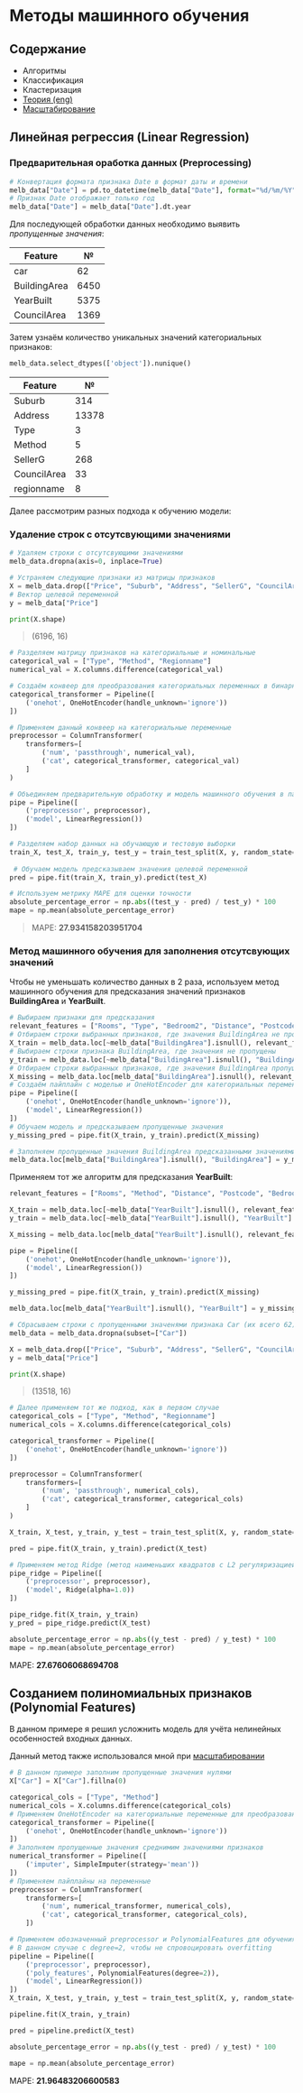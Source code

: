 # Методы машинного обучения

## Содержание

* Алгоритмы
* Классификация
* Кластеризация
* [Теория (eng)](theory.md)
* [Масштабирование](Scaler.md)

## Линейная регрессия (Linear Regression)

### Предварительная оработка данных (Preprocessing)
```Python
# Конвертация формата признака Date в формат даты и времени
melb_data["Date"] = pd.to_datetime(melb_data["Date"], format="%d/%m/%Y")
# Признак Date отображает только год
melb_data["Date"] = melb_data["Date"].dt.year
```

Для последующей обработки данных необходимо выявить _пропущенные значения_:

|Feature|№|
|---|---|
|car|62|
|BuildingArea|6450|
|YearBuilt|5375|
|CouncilArea|1369|

Затем узнаём количество уникальных значений категориальных признаков:
```Python
melb_data.select_dtypes(['object']).nunique()
```

|Feature|№|
|---|---|
|Suburb|314|
|Address|13378|
|Type|3|
|Method|5|
|SellerG|268|
|CouncilArea|33|
|regionname|8|

Далее рассмотрим разных подхода к обучению модели:

### Удаление строк с отсутсвующими значениями

```Python
# Удаляем строки с отсутсвующими значениями
melb_data.dropna(axis=0, inplace=True)

# Устраняем следующие признаки из матрицы признаков
X = melb_data.drop(["Price", "Suburb", "Address", "SellerG", "CouncilArea"], axis=1)
# Вектор целевой переменной
y = melb_data["Price"]

print(X.shape)
```

> (6196, 16)

```Python
# Разделяем матрицу признаков на категориальные и номинальные
categorical_val = ["Type", "Method", "Regionname"]
numerical_val = X.columns.difference(categorical_val)

# Создаём конвеер для преобразования категориальных переменных в бинарные представления
categorical_transformer = Pipeline([
    ('onehot', OneHotEncoder(handle_unknown='ignore'))
])

# Применяем данный конвеер на категориальные переменные
preprocessor = ColumnTransformer(
    transformers=[
        ('num', 'passthrough', numerical_val),
        ('cat', categorical_transformer, categorical_val)
    ]
)

# Объединяем предварительную обработку и модель машинного обучения в пайплайн
pipe = Pipeline([
    ('preprocessor', preprocessor),
    ('model', LinearRegression())
])

# Разделяем набор данных на обучающую и тестовую выборки
train_X, test_X, train_y, test_y = train_test_split(X, y, random_state=0)
 
 # Обучаем модель предсказываем значения целевой переменной
pred = pipe.fit(train_X, train_y).predict(test_X)
```
```Python
# Используем метрику MAPE для оценки точности
absolute_percentage_error = np.abs((test_y - pred) / test_y) * 100
mape = np.mean(absolute_percentage_error)
```
> MAPE: __27.934158203951704__

### Метод машинного обучения для заполнения отсутсвующих значений

Чтобы не уменьшать количество данных в 2 раза, используем метод машинного обучения для предсказания значений признаков __BuildingArea__ и __YearBuilt__.

```Python
# Выбираем признаки для предсказания
relevant_features = ["Rooms", "Type", "Bedroom2", "Distance", "Postcode", "Bathroom", "Car", "Landsize", "Regionname"]
# Отбираем строки выбранных признаков, где значения BuildingArea не пропущены
X_train = melb_data.loc[~melb_data["BuildingArea"].isnull(), relevant_features]
# Выбираем строки признака BuildingArea, где значения не пропущены
y_train = melb_data.loc[~melb_data["BuildingArea"].isnull(), "BuildingArea"]
# Отбираем строки выбранных признаков, где значения BuildingArea пропущены
X_missing = melb_data.loc[melb_data["BuildingArea"].isnull(), relevant_features]
# Создаём пайплайн с моделью и OneHotEncoder для категориальных переменных
pipe = Pipeline([
    ('onehot', OneHotEncoder(handle_unknown='ignore')),
    ('model', LinearRegression())
])
# Обучаем модель и предсказываем пропущенные значения
y_missing_pred = pipe.fit(X_train, y_train).predict(X_missing)

# Заполняем пропущенные значения BuildingArea предсказанными значениями
melb_data.loc[melb_data["BuildingArea"].isnull(), "BuildingArea"] = y_missing_pred
```
Применяем тот же алгоритм для предсказания __YearBuilt__:

```Python
relevant_features = ["Rooms", "Method", "Distance", "Postcode", "Bedroom2", "Bathroom", "Car", "Landsize", "BuildingArea", "Regionname"]

X_train = melb_data.loc[~melb_data["YearBuilt"].isnull(), relevant_features]
y_train = melb_data.loc[~melb_data["YearBuilt"].isnull(), "YearBuilt"]

X_missing = melb_data.loc[melb_data["YearBuilt"].isnull(), relevant_features]

pipe = Pipeline([
    ('onehot', OneHotEncoder(handle_unknown='ignore')),
    ('model', LinearRegression())
])

y_missing_pred = pipe.fit(X_train, y_train).predict(X_missing)

melb_data.loc[melb_data["YearBuilt"].isnull(), "YearBuilt"] = y_missing_pred
```
```Python
# Сбрасываем строки с пропущенными значенями признака Car (их всего 62)
melb_data = melb_data.dropna(subset=["Car"])

X = melb_data.drop(["Price", "Suburb", "Address", "SellerG", "CouncilArea"], axis=1)
y = melb_data["Price"]

print(X.shape)
```

> (13518, 16)

```Python
# Далее применяем тот же подход, как в первом случае
categorical_cols = ["Type", "Method", "Regionname"]
numerical_cols = X.columns.difference(categorical_cols)

categorical_transformer = Pipeline([
    ('onehot', OneHotEncoder(handle_unknown='ignore'))
])

preprocessor = ColumnTransformer(
    transformers=[
        ('num', 'passthrough', numerical_cols),
        ('cat', categorical_transformer, categorical_cols)
    ]
)

X_train, X_test, y_train, y_test = train_test_split(X, y, random_state=0)

pred = pipe.fit(X_train, y_train).predict(X_test)

# Применяем метод Ridge (метод наименьших квадратов с L2 регуляризацией)
pipe_ridge = Pipeline([
    ('preprocessor', preprocessor),
    ('model', Ridge(alpha=1.0))
])

pipe_ridge.fit(X_train, y_train)
y_pred = pipe_ridge.predict(X_test)
```
```Python
absolute_percentage_error = np.abs((y_test - pred) / y_test) * 100
mape = np.mean(absolute_percentage_error)
```
MAPE: __27.67606068694708__

## Созданием полиномиальных признаков (Polynomial Features)

В данном примере я решил усложнить модель для учёта нелинейных особенностей входных данных.

Данный метод также использовался мной при [масштабировании](Scaler.md)

```Python
# В данном примере заполним пропущенные значения нулями
X["Car"] = X["Car"].fillna(0)

categorical_cols = ["Type", "Method"]
numerical_cols = X.columns.difference(categorical_cols)
# Применяем OneHotEncoder на категориальные переменные для преобразования их в бинарные значения
categorical_transformer = Pipeline([
    ('onehot', OneHotEncoder(handle_unknown='ignore'))
])
# Заполняем пропущенные значения среднимим значениями признаков
numerical_transformer = Pipeline([
    ('imputer', SimpleImputer(strategy='mean'))
])
# Применяем пайплайны на переменные
preprocessor = ColumnTransformer(
    transformers=[
        ('num', numerical_transformer, numerical_cols),
        ('cat', categorical_transformer, categorical_cols),
    ])

# Применяем обозначенный preprocessor и PolynomialFeatures для обучения на нелинейных закономерностях
# В данном случае с degree=2, чтобы не спровоцировать overfitting
pipeline = Pipeline([
    ('preprocessor', preprocessor),
    ('poly_features', PolynomialFeatures(degree=2)),
    ('model', LinearRegression())
])
X_train, X_test, y_train, y_test = train_test_split(X, y, random_state=0)

pipeline.fit(X_train, y_train)

pred = pipeline.predict(X_test)
```
```Python
absolute_percentage_error = np.abs((y_test - pred) / y_test) * 100

mape = np.mean(absolute_percentage_error)
```
MAPE: __21.96483206600583__

